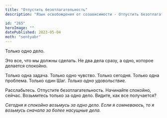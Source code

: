 ```yaml
---
title: "Отпустить безотлагательность"
description: "Язык освобождения от созависимости - Отпустить безотлагательность"

id: "265"
heroImage: ""
datePublished: 2023-05-04
moth: "sentyabr"
---
```


Только одно дело.

Это все, что мы должны сделать. Не два дела сразу, а одно, которое делается
спокойно.

Только одна задача. Только одно чувство. Только сегодня. Только одна проблема.
Только один Шаг. _Только_ _одно_ _удовольствие._

Расслабьтесь. Отпустите безотлагательность. Начинайте спокойно, сейчас.
Возьмитесь только за одно дело. Видите, как все получается?

_Сегодня_ _я_ _спокойно_ _возьмусь_ _за_ _одно_ _дело._ _Если_ _я_
_сомневаюсь,_ _то_ _я_ _возьмусь_ _сначала_ _за_ _более_ _насущные_ _дела._
